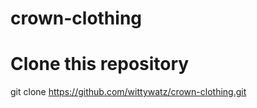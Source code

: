 # crown-clothing

# Clone this repository
git clone https://github.com/wittywatz/crown-clothing.git
